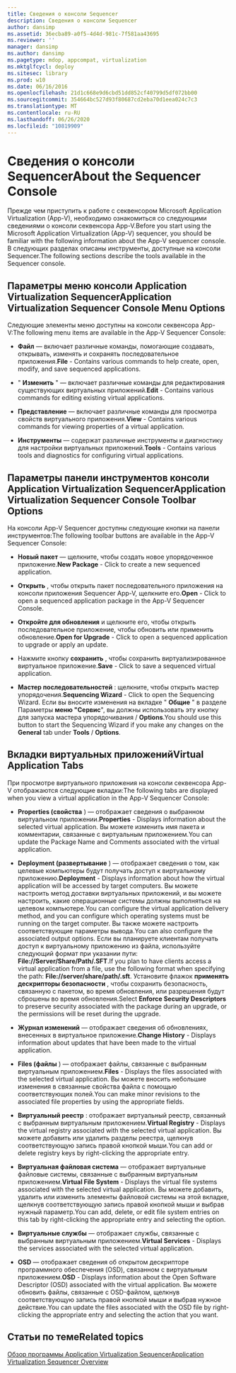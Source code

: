 ```yaml
---
title: Сведения о консоли Sequencer
description: Сведения о консоли Sequencer
author: dansimp
ms.assetid: 36ecba89-a0f5-4d4d-981c-7f581aa43695
ms.reviewer: ''
manager: dansimp
ms.author: dansimp
ms.pagetype: mdop, appcompat, virtualization
ms.mktglfcycl: deploy
ms.sitesec: library
ms.prod: w10
ms.date: 06/16/2016
ms.openlocfilehash: 21d1c668e9d6cbd51dd852cf40799d5df072bb00
ms.sourcegitcommit: 354664bc527d93f80687cd2eba70d1eea024c7c3
ms.translationtype: MT
ms.contentlocale: ru-RU
ms.lasthandoff: 06/26/2020
ms.locfileid: "10819909"
---
```

# <span data-ttu-id="ef8f6-103">Сведения о консоли Sequencer</span><span class="sxs-lookup"><span data-stu-id="ef8f6-103">About the Sequencer Console</span></span>


<span data-ttu-id="ef8f6-104">Прежде чем приступить к работе с секвенсором Microsoft Application Virtualization (App-V), необходимо ознакомиться со следующими сведениями о консоли секвенсора App-V.</span><span class="sxs-lookup"><span data-stu-id="ef8f6-104">Before you start using the Microsoft Application Virtualization (App-V) sequencer, you should be familiar with the following information about the App-V sequencer console.</span></span> <span data-ttu-id="ef8f6-105">В следующих разделах описаны инструменты, доступные на консоли Sequencer.</span><span class="sxs-lookup"><span data-stu-id="ef8f6-105">The following sections describe the tools available in the Sequencer console.</span></span>

## <span data-ttu-id="ef8f6-106">Параметры меню консоли Application Virtualization Sequencer</span><span class="sxs-lookup"><span data-stu-id="ef8f6-106">Application Virtualization Sequencer Console Menu Options</span></span>


<span data-ttu-id="ef8f6-107">Следующие элементы меню доступны на консоли секвенсора App-V:</span><span class="sxs-lookup"><span data-stu-id="ef8f6-107">The following menu items are available in the App-V Sequencer Console:</span></span>

-   <span data-ttu-id="ef8f6-108">**Файл** — включает различные команды, помогающие создавать, открывать, изменять и сохранять последовательное приложения.</span><span class="sxs-lookup"><span data-stu-id="ef8f6-108">**File** - Contains various commands to help create, open, modify, and save sequenced applications.</span></span>

-   <span data-ttu-id="ef8f6-109">" **Изменить** " — включает различные команды для редактирования существующих виртуальных приложений.</span><span class="sxs-lookup"><span data-stu-id="ef8f6-109">**Edit** - Contains various commands for editing existing virtual applications.</span></span>

-   <span data-ttu-id="ef8f6-110">**Представление** — включает различные команды для просмотра свойств виртуального приложения.</span><span class="sxs-lookup"><span data-stu-id="ef8f6-110">**View** - Contains various commands for viewing properties of a virtual application.</span></span>

-   <span data-ttu-id="ef8f6-111">**Инструменты** — содержат различные инструменты и диагностику для настройки виртуальных приложений.</span><span class="sxs-lookup"><span data-stu-id="ef8f6-111">**Tools** - Contains various tools and diagnostics for configuring virtual applications.</span></span>

## <a href="" id="application-virtualization-sequencer-console-toolbar-options-"></a><span data-ttu-id="ef8f6-112">Параметры панели инструментов консоли Application Virtualization Sequencer</span><span class="sxs-lookup"><span data-stu-id="ef8f6-112">Application Virtualization Sequencer Console Toolbar Options</span></span>


<span data-ttu-id="ef8f6-113">На консоли App-V Sequencer доступны следующие кнопки на панели инструментов:</span><span class="sxs-lookup"><span data-stu-id="ef8f6-113">The following toolbar buttons are available in the App-V Sequencer Console:</span></span>

-   <span data-ttu-id="ef8f6-114">**Новый пакет** — щелкните, чтобы создать новое упорядоченное приложение.</span><span class="sxs-lookup"><span data-stu-id="ef8f6-114">**New Package** - Click to create a new sequenced application.</span></span>

-   <span data-ttu-id="ef8f6-115">**Открыть** , чтобы открыть пакет последовательного приложения на консоли приложения Sequencer App-V, щелкните его.</span><span class="sxs-lookup"><span data-stu-id="ef8f6-115">**Open** - Click to open a sequenced application package in the App-V Sequencer Console.</span></span>

-   <span data-ttu-id="ef8f6-116">**Откройте для обновления** и щелкните его, чтобы открыть последовательное приложение, чтобы обновить или применить обновление.</span><span class="sxs-lookup"><span data-stu-id="ef8f6-116">**Open for Upgrade** - Click to open a sequenced application to upgrade or apply an update.</span></span>

-   <span data-ttu-id="ef8f6-117">Нажмите кнопку **сохранить** , чтобы сохранить виртуализированное виртуальное приложение.</span><span class="sxs-lookup"><span data-stu-id="ef8f6-117">**Save** - Click to save a sequenced virtual application.</span></span>

-   <span data-ttu-id="ef8f6-118">**Мастер последовательностей** : щелкните, чтобы открыть мастер упорядочения.</span><span class="sxs-lookup"><span data-stu-id="ef8f6-118">**Sequencing Wizard** - Click to open the Sequencing Wizard.</span></span> <span data-ttu-id="ef8f6-119">Если вы вносите изменения на вкладке " **Общие** " в разделе Параметры **меню "Сервис**", вы должны использовать эту кнопку для запуска мастера упорядочивания  /  **Options**.</span><span class="sxs-lookup"><span data-stu-id="ef8f6-119">You should use this button to start the Sequencing Wizard if you make any changes on the **General** tab under **Tools** / **Options**.</span></span>

## <span data-ttu-id="ef8f6-120">Вкладки виртуальных приложений</span><span class="sxs-lookup"><span data-stu-id="ef8f6-120">Virtual Application Tabs</span></span>


<span data-ttu-id="ef8f6-121">При просмотре виртуального приложения на консоли секвенсора App-V отображаются следующие вкладки:</span><span class="sxs-lookup"><span data-stu-id="ef8f6-121">The following tabs are displayed when you view a virtual application in the App-V Sequencer Console:</span></span>

-   <span data-ttu-id="ef8f6-122">**Properties (свойства** ) — отображает сведения о выбранном виртуальном приложении.</span><span class="sxs-lookup"><span data-stu-id="ef8f6-122">**Properties** - Displays information about the selected virtual application.</span></span> <span data-ttu-id="ef8f6-123">Вы можете изменить имя пакета и комментарии, связанные с виртуальным приложением.</span><span class="sxs-lookup"><span data-stu-id="ef8f6-123">You can update the Package Name and Comments associated with the virtual application.</span></span>

-   <span data-ttu-id="ef8f6-124">**Deployment (развертывание** ) — отображает сведения о том, как целевые компьютеры будут получать доступ к виртуальному приложению.</span><span class="sxs-lookup"><span data-stu-id="ef8f6-124">**Deployment** - Displays information about how the virtual application will be accessed by target computers.</span></span> <span data-ttu-id="ef8f6-125">Вы можете настроить метод доставки виртуальных приложений, и вы можете настроить, какие операционные системы должны выполняться на целевом компьютере.</span><span class="sxs-lookup"><span data-stu-id="ef8f6-125">You can configure the virtual application delivery method, and you can configure which operating systems must be running on the target computer.</span></span> <span data-ttu-id="ef8f6-126">Вы также можете настроить соответствующие параметры вывода.</span><span class="sxs-lookup"><span data-stu-id="ef8f6-126">You can also configure the associated output options.</span></span> <span data-ttu-id="ef8f6-127">Если вы планируете клиентам получать доступ к виртуальному приложению из файла, используйте следующий формат при указании пути: **File://Server/Share/Path/.SFT**.</span><span class="sxs-lookup"><span data-stu-id="ef8f6-127">If you plan to have clients access a virtual application from a file, use the following format when specifying the path: **File://server/share/path/.sft**.</span></span> <span data-ttu-id="ef8f6-128">Установите флажок **применять дескрипторы безопасности** , чтобы сохранить безопасность, связанную с пакетом, во время обновления, или разрешения будут сброшены во время обновления.</span><span class="sxs-lookup"><span data-stu-id="ef8f6-128">Select **Enforce Security Descriptors** to preserve security associated with the package during an upgrade, or the permissions will be reset during the upgrade.</span></span>

-   <span data-ttu-id="ef8f6-129">**Журнал изменений** — отображает сведения об обновлениях, внесенных в виртуальное приложение.</span><span class="sxs-lookup"><span data-stu-id="ef8f6-129">**Change History** - Displays information about updates that have been made to the virtual application.</span></span>

-   <span data-ttu-id="ef8f6-130">**Files (файлы** ) — отображает файлы, связанные с выбранным виртуальным приложением.</span><span class="sxs-lookup"><span data-stu-id="ef8f6-130">**Files** - Displays the files associated with the selected virtual application.</span></span> <span data-ttu-id="ef8f6-131">Вы можете вносить небольшие изменения в связанные свойства файла с помощью соответствующих полей.</span><span class="sxs-lookup"><span data-stu-id="ef8f6-131">You can make minor revisions to the associated file properties by using the appropriate fields.</span></span>

-   <span data-ttu-id="ef8f6-132">**Виртуальный реестр** : отображает виртуальный реестр, связанный с выбранным виртуальным приложением.</span><span class="sxs-lookup"><span data-stu-id="ef8f6-132">**Virtual Registry** - Displays the virtual registry associated with the selected virtual application.</span></span> <span data-ttu-id="ef8f6-133">Вы можете добавить или удалить разделы реестра, щелкнув соответствующую запись правой кнопкой мыши.</span><span class="sxs-lookup"><span data-stu-id="ef8f6-133">You can add or delete registry keys by right-clicking the appropriate entry.</span></span>

-   <span data-ttu-id="ef8f6-134">**Виртуальная файловая система** — отображает виртуальные файловые системы, связанные с выбранным виртуальным приложением.</span><span class="sxs-lookup"><span data-stu-id="ef8f6-134">**Virtual File System** - Displays the virtual file systems associated with the selected virtual application.</span></span> <span data-ttu-id="ef8f6-135">Вы можете добавить, удалить или изменить элементы файловой системы на этой вкладке, щелкнув соответствующую запись правой кнопкой мыши и выбрав нужный параметр.</span><span class="sxs-lookup"><span data-stu-id="ef8f6-135">You can add, delete, or edit file system entries on this tab by right-clicking the appropriate entry and selecting the option.</span></span>

-   <span data-ttu-id="ef8f6-136">**Виртуальные службы** — отображает службы, связанные с выбранным виртуальным приложением.</span><span class="sxs-lookup"><span data-stu-id="ef8f6-136">**Virtual Services** - Displays the services associated with the selected virtual application.</span></span>

-   <span data-ttu-id="ef8f6-137">**OSD** — отображает сведения об открытом дескрипторе программного обеспечения (OSD), связанном с виртуальным приложением.</span><span class="sxs-lookup"><span data-stu-id="ef8f6-137">**OSD** - Displays information about the Open Software Descriptor (OSD) associated with the virtual application.</span></span> <span data-ttu-id="ef8f6-138">Вы можете обновить файлы, связанные с OSD-файлом, щелкнув соответствующую запись правой кнопкой мыши и выбрав нужное действие.</span><span class="sxs-lookup"><span data-stu-id="ef8f6-138">You can update the files associated with the OSD file by right-clicking the appropriate entry and selecting the action that you want.</span></span>

## <span data-ttu-id="ef8f6-139">Статьи по теме</span><span class="sxs-lookup"><span data-stu-id="ef8f6-139">Related topics</span></span>


[<span data-ttu-id="ef8f6-140">Обзор программы Application Virtualization Sequencer</span><span class="sxs-lookup"><span data-stu-id="ef8f6-140">Application Virtualization Sequencer Overview</span></span>](application-virtualization-sequencer-overview.md)

 

 





